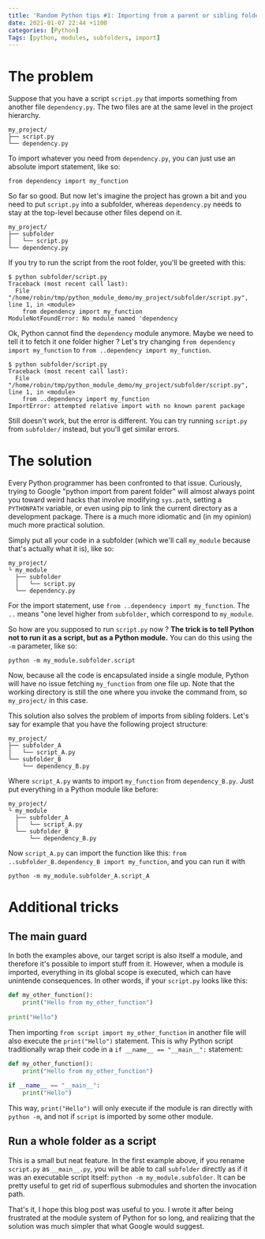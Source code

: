 ```yaml
---
title: 'Random Python tips #1: Importing from a parent or sibling folder'
date: 2021-01-07 22:44 +1100
categories: [Python]
Tags: [python, modules, subfolders, import]
---
```


# The problem

Suppose that you have a script `script.py` that imports something from another file `dependency.py`. The two files are at the same level in the project hierarchy.

```
my_project/
├── script.py
└── dependency.py
```

To import whatever you need from `dependency.py`, you can just use an absolute import statement, like so:

```
from dependency import my_function
```

So far so good. But now let's imagine the project has grown a bit and you need to put `script.py` into a subfolder, whereas `dependency.py` needs to stay at the top-level because other files depend on it.

```
my_project/
├── subfolder
│   └── script.py
└── dependency.py
```

If you try to run the script from the root folder, you'll be greeted with this:

```
$ python subfolder/script.py
Traceback (most recent call last):
  File "/home/robin/tmp/python_module_demo/my_project/subfolder/script.py", line 1, in <module>
    from dependency import my_function
ModuleNotFoundError: No module named 'dependency
```

Ok, Python cannot find the `dependency` module anymore. Maybe we need to tell it to fetch it one folder higher ? Let's try changing `from dependency import my_function` to `from ..dependency import my_function`.

```
$ python subfolder/script.py
Traceback (most recent call last):
  File "/home/robin/tmp/python_module_demo/my_project/subfolder/script.py", line 1, in <module>
    from ..dependency import my_function
ImportError: attempted relative import with no known parent package
```

Still doesn't work, but the error is different. You can try running `script.py` from `subfolder/` instead, but you'll get similar errors.


# The solution

Every Python programmer has been confronted to that issue. Curiously, trying to Google "python import from parent folder" will almost always point you toward weird hacks that involve modifying `sys.path`, setting a `PYTHONPATH` variable, or even using pip to link the current directory as a development package. There is a much more idiomatic and (in my opinion) much more practical solution.

Simply put all your code in a subfolder (which we'll call `my_module` because that's actually what it is), like so:

```
my_project/
└ my_module
  ├── subfolder
  │   └── script.py
  └── dependency.py
```

For the import statement, use `from ..dependency import my_function`. The `..` means "one level higher from `subfolder`, which correspond to `my_module`.

So how are you supposed to run `script.py` now ? **The trick is to tell Python not to run it as a script, but as a Python module.** You can do this using the `-m` parameter, like so:

```
python -m my_module.subfolder.script
```

Now, because all the code is encapsulated inside a single module, Python will have no issue fetching `my_function` from one file up. Note that the working directory is still the one where you invoke the command from, so `my_project/` in this case.

This solution also solves the problem of imports from sibling folders. Let's say for example that you have the following project structure:

```
my_project/
├── subfolder_A
│   └── script_A.py
└── subfolder_B
    └── dependency_B.py
```

Where `script_A.py` wants to import `my_function` from `dependency_B.py`. Just put everything in a Python module like before:

```
my_project/
└ my_module
  ├── subfolder_A
  │   └── script_A.py
  └── subfolder_B
      └── dependency_B.py
```

Now `script_A.py` can import the function like this: `from ..subfolder_B.dependency_B import my_function`, and you can run it with

```
python -m my_module.subfolder_A.script_A
```

# Additional tricks

## The __main__ guard

In both the examples above, our target script is also itself a module, and therefore it's possible to import stuff from it. However, when a module is imported, everything in its global scope is executed, which can have unintende consequences. In other words, if your `script.py` looks like this:

```python
def my_other_function():
    print("Hello from my_other_function")
    
print("Hello")
```

Then importing `from script import my_other_function` in another file will also execute the `print("Hello")` statement.
This is why Python script traditionally wrap their code in a `if __name__ == "__main__":` statement:

```python
def my_other_function():
    print("Hello from my_other_function")
    
if __name__ == "__main__":
    print("Hello")
```

This way, `print("Hello")` will only execute if the module is ran directly with `python -m`, and not if `script` is imported by some other module.


## Run a whole folder as a script

This is a small but neat feature. In the first example above, if you rename `script.py` as `__main__.py`, you will be able to call `subfolder` directly as if it was an executable script itself: `python -m my_module.subfolder`. It can be pretty useful to get rid of superflous submodules and shorten the invocation path.

That's it, I hope this blog post was useful to you. I wrote it after being frustrated at the module system of Python for so long, and realizing that the solution was much simpler that what Google would suggest.

